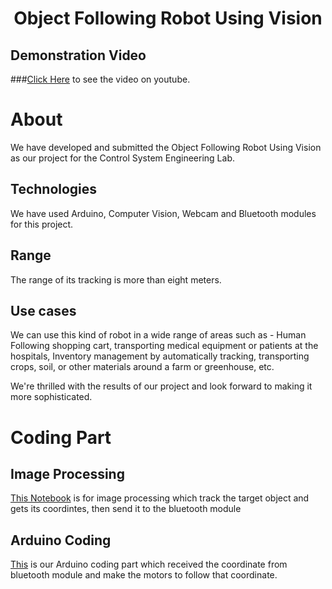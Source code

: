 <h1 align ='center'>Object Following Robot Using Vision </h1>

## Demonstration Video
###[Click Here](https://youtu.be/8Woyg90sMEw) to see the video on youtube.

# About
We have developed and submitted the Object Following Robot Using Vision as our project for the Control System Engineering Lab. 

## Technologies
We have used Arduino, Computer Vision, Webcam and Bluetooth modules for this project.

## Range
The range of its tracking is more than eight meters.

## Use cases
We can use this kind of robot in a wide range of areas such as - Human Following shopping cart, transporting medical equipment or patients at the hospitals, Inventory management by automatically tracking, transporting crops, soil, or other materials around a farm or greenhouse, etc.


We're thrilled with the results of our project and look forward to making it more sophisticated.

# Coding Part
## Image Processing
[This Notebook](https://github.com/alamgirakash2000/object-following-robot-using-vision/blob/main/test_v3.ipynb) is for image processing which track the target object and gets its coordintes, then send it to the bluetooth module

## Arduino Coding
[This](https://github.com/alamgirakash2000/object-following-robot-using-vision/tree/main/arduino/with_l298n) is our Arduino coding part which received the coordinate from bluetooth module and make the motors to follow that coordinate.
